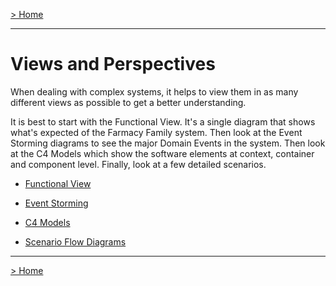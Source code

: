 [> Home](../README.md)

---

# Views and Perspectives

When dealing with complex systems, it helps to view them in as many different views as possible to get a better understanding.

It is best to start with the Functional View. It's a single diagram that shows what's expected of the Farmacy Family system. Then look at the Event Storming diagrams to see the major Domain Events in the system. Then look at the C4 Models which show the software elements at context, container and component level. Finally, look at a few detailed scenarios.

- [Functional View](FunctionalView/README.md)
  
- [Event Storming](EventStorming/README.md)

- [C4 Models](C4Models/README.md)
  
- [Scenario Flow Diagrams](scenarios/README.md)


------

[> Home](../README.md)

